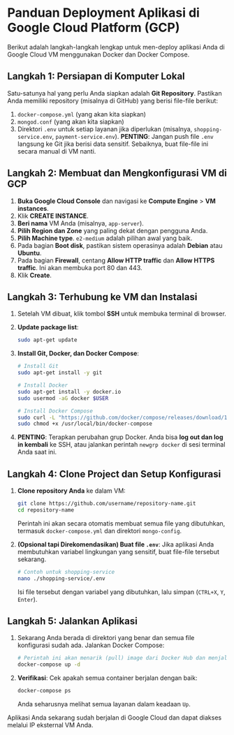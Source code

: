 # Panduan Deployment Aplikasi di Google Cloud Platform (GCP)

Berikut adalah langkah-langkah lengkap untuk men-deploy aplikasi Anda di Google Cloud VM menggunakan Docker dan Docker Compose.

## Langkah 1: Persiapan di Komputer Lokal

Satu-satunya hal yang perlu Anda siapkan adalah **Git Repository**. Pastikan Anda memiliki repository (misalnya di GitHub) yang berisi file-file berikut:

1.  `docker-compose.yml` (yang akan kita siapkan)
2.  `mongod.conf` (yang akan kita siapkan)
3.  Direktori `.env` untuk setiap layanan jika diperlukan (misalnya, `shopping-service.env`, `payment-service.env`). **PENTING**: Jangan push file `.env` langsung ke Git jika berisi data sensitif. Sebaiknya, buat file-file ini secara manual di VM nanti.

## Langkah 2: Membuat dan Mengkonfigurasi VM di GCP

1.  **Buka Google Cloud Console** dan navigasi ke **Compute Engine** > **VM instances**.
2.  Klik **CREATE INSTANCE**.
3.  **Beri nama** VM Anda (misalnya, `app-server`).
4.  **Pilih Region dan Zone** yang paling dekat dengan pengguna Anda.
5.  **Pilih Machine type**. `e2-medium` adalah pilihan awal yang baik.
6.  Pada bagian **Boot disk**, pastikan sistem operasinya adalah **Debian** atau **Ubuntu**.
7.  Pada bagian **Firewall**, centang **Allow HTTP traffic** dan **Allow HTTPS traffic**. Ini akan membuka port 80 dan 443.
8.  Klik **Create**.

## Langkah 3: Terhubung ke VM dan Instalasi

1.  Setelah VM dibuat, klik tombol **SSH** untuk membuka terminal di browser.
2.  **Update package list**:
    ```bash
    sudo apt-get update
    ```
3.  **Install Git, Docker, dan Docker Compose**:

    ```bash
    # Install Git
    sudo apt-get install -y git

    # Install Docker
    sudo apt-get install -y docker.io
    sudo usermod -aG docker $USER

    # Install Docker Compose
    sudo curl -L "https://github.com/docker/compose/releases/download/1.29.2/docker-compose-$(uname -s)-$(uname -m)" -o /usr/local/bin/docker-compose
    sudo chmod +x /usr/local/bin/docker-compose
    ```

4.  **PENTING**: Terapkan perubahan grup Docker. Anda bisa **log out dan log in kembali** ke SSH, atau jalankan perintah `newgrp docker` di sesi terminal Anda saat ini.

## Langkah 4: Clone Project dan Setup Konfigurasi

1.  **Clone repository Anda** ke dalam VM:

    ```bash
    git clone https://github.com/username/repository-name.git
    cd repository-name
    ```

    Perintah ini akan secara otomatis membuat semua file yang dibutuhkan, termasuk `docker-compose.yml` dan direktori `mongo-config`.

2.  **(Opsional tapi Direkomendasikan) Buat file `.env`**: Jika aplikasi Anda membutuhkan variabel lingkungan yang sensitif, buat file-file tersebut sekarang.
    ```bash
    # Contoh untuk shopping-service
    nano ./shopping-service/.env
    ```
    Isi file tersebut dengan variabel yang dibutuhkan, lalu simpan (`CTRL+X`, `Y`, `Enter`).

## Langkah 5: Jalankan Aplikasi

1.  Sekarang Anda berada di direktori yang benar dan semua file konfigurasi sudah ada. Jalankan Docker Compose:

    ```bash
    # Perintah ini akan menarik (pull) image dari Docker Hub dan menjalankan semua container
    docker-compose up -d
    ```

2.  **Verifikasi**: Cek apakah semua container berjalan dengan baik:
    ```bash
    docker-compose ps
    ```
    Anda seharusnya melihat semua layanan dalam keadaan `Up`.

Aplikasi Anda sekarang sudah berjalan di Google Cloud dan dapat diakses melalui IP eksternal VM Anda.
